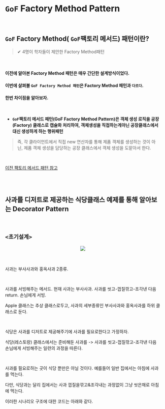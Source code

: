 #   `GoF` Factory Method Pattern

<br>

##  `GoF` Factory Method( `GoF`팩토리 메서드) 패턴이란?
> ✔ 4명이 학자들이 제안한 Factory Method패턴
<br>

#### 이전에 알아본 Factory Method 패턴은 매우 간단한 설계방식이었다.  
#### 이번에 살펴볼 `GoF Factory Method 패턴`은 Factory Method 패턴과 `다르다`.  
#### 한번 차이점을 알아보자.  

<br>

+ **`GoF`팩토리 메서드 패턴(GoF Factory Method Pattern)은 객체 생성 로직을 공장(Factory) 클래스로 캡슐화 처리하여, 객체생성을 직접하는게아닌 공장클래스에서 대신 생성하게 하는 행위패턴**

> 즉, 각 클라이언트에서 직접 new 연산자를 통해 제품 객체를 생성하는 것이 아닌, 제품 객체 생성을 담당하는 공장 클래스에서 객체 생성을 도맡아서 한다.  

  
<br>

[이전 팩토리 메서드 패턴 참고](https://github.com/WJLee22/Design_Pattern/blob/main/Creational%20Pattern/Factory%20Method.md)

<br>

<br>

## 사과를 디저트로 제공하는 식당클래스 예제를 통해 알아보는 Decorator Pattern      

<br>

## `<초기설계>`

<div align="center"><img src="https://github.com/user-attachments/assets/24c7d21c-bee2-4674-acce-7825f68e26d2"></div>

<br>


<br>

사과는 부사사과와 홍옥사과 2종류. 

<br>

사과를 서빙해주는 메서드. 현재 사과는 부사사과. 사과를 씻고-껍질깎고-조각낸 다음 return. 손님에게 서빙.



Apple 클래스는 추상 클래스로두고, 사과의 세부종류인 부사사과와 홍옥사과를 하위 클래스로 둔다. 

<br>

식당은 사과를 디저트로 제공해주기에 사과를 필요로한다고 가정하자.

식당(레스토랑) 클래스에서는 준비해둔 사과를 -> 사과를 씻고-껍질깎고-조각낸 다음 손님에게 서빙해주는 일련의 과정을 따른다.

<br>

사과를 필요로하는 곳이 식당 뿐만은 아닐 것이다. 예를들어 일반 집에서는 아침에 사과를 먹는다.  

다만, 식당과는 달리 집에서는 사과 껍질을깎고&조각내는 과정없이 그냥 씻은채로 아침에 먹는다.  

  

이러한 시나리오 구조에 대한 코드는 아래와 같다.  

<br>

```java
